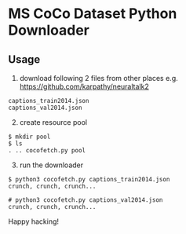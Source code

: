 # MS CoCo Dataset Python Downloader

## Usage

1. download following 2 files from other places e.g. https://github.com/karpathy/neuraltalk2
```
captions_train2014.json
captions_val2014.json
```

2. create resource pool
```
$ mkdir pool
$ ls
. .. cocofetch.py pool
```

3. run the downloader
```
$ python3 cocofetch.py captions_train2014.json
crunch, crunch, crunch...

# python3 cocofetch.py captions_val2014.json
crunch, crunch, crunch...
```

Happy hacking!
